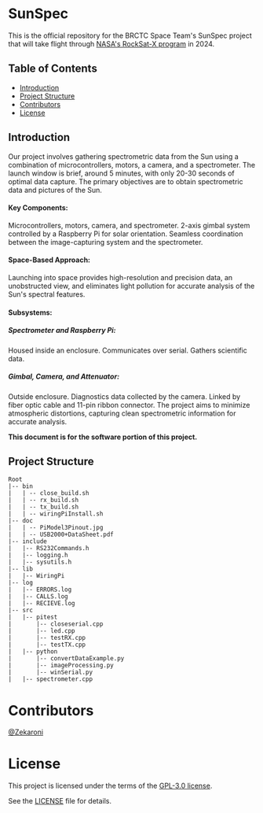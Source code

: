 # SunSpec
This is the official repository for the BRCTC Space Team's SunSpec project that will take flight through [NASA's RockSat-X program](https://www.nasa.gov/wallops/stem/rocksatx/) in 2024.


## Table of Contents
- [Introduction](#introduction)
- [Project Structure](#project-structure)
- [Contributors](#contributors)
- [License](#license)

## Introduction

Our project involves gathering spectrometric data from the Sun using a combination of microcontrollers, motors, a camera, and a spectrometer. The launch window is brief, around 5 minutes, with only 20-30 seconds of optimal data capture. The primary objectives are to obtain spectrometric data and pictures of the Sun.

#### Key Components:

Microcontrollers, motors, camera, and spectrometer.
2-axis gimbal system controlled by a Raspberry Pi for solar orientation.
Seamless coordination between the image-capturing system and the spectrometer.

#### Space-Based Approach:
Launching into space provides high-resolution and precision data, an unobstructed view, and eliminates light pollution for accurate analysis of the Sun's spectral features.

#### Subsystems:

##### Spectrometer and Raspberry Pi:
Housed inside an enclosure.
Communicates over serial.
Gathers scientific data.

##### Gimbal, Camera, and Attenuator:

Outside enclosure.
Diagnostics data collected by the camera.
Linked by fiber optic cable and 11-pin ribbon connector.
The project aims to minimize atmospheric distortions, capturing clean spectrometric information for accurate analysis.

**This document is for the software portion of this project.**

## Project Structure

```
Root
|-- bin
|   | -- close_build.sh
|   | -- rx_build.sh
|   | -- tx_build.sh
|   | -- wiringPiInstall.sh
|-- doc
|   | -- PiModel3Pinout.jpg
|   | -- USB2000+DataSheet.pdf
|-- include
|   |-- RS232Commands.h
|   |-- logging.h
|   |-- sysutils.h
|-- lib
|   |-- WiringPi
|-- log
|   |-- ERRORS.log
|   |-- CALLS.log
|   |-- RECIEVE.log
|-- src
|   |-- pitest
|       |-- closeserial.cpp
|       |-- led.cpp
|       |-- testRX.cpp
|       |-- testTX.cpp
|   |-- python
|       |-- convertDataExample.py
|       |-- imageProcessing.py
|       |-- winSerial.py
|   |-- spectrometer.cpp
```

# Contributors
[@Zekaroni](https://github.com/Zekaroni)

# License

This project is licensed under the terms of the [GPL-3.0 license](LICENSE).

See the [LICENSE](LICENSE) file for details.
